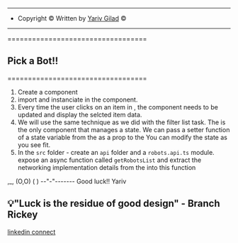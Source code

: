 <!-- prettier-ignore-start -->

-----------------------------------------------------------------
* Copyright © Written by [Yariv Gilad](https://yarivgilad.com) ©  
-----------------------------------------------------------------


==================================
  ## Pick a Bot!!
==================================

1. Create a <Profile> component
2. import and instanciate <Profile> in the <App> component.
3. Every time the user clicks on an item in <List>,
   the <Profile> component needs to be updated and display the selcted item data.
4. We will use the same technique as we did with the filter list task.
   The <App> is the only component that manages a state.
   We can pass a setter function of a state variable from the <App> as a prop to the <List>
   You can modify the <App> state as you see fit.
5. In the `src` folder - create an `api` folder and a `robots.api.ts` module.
   expose an async function called `getRobotsList` and extract the networking implementation details from the <App> into this function

  ,_,
 (O,O)
 (   )
--"-"-------
Good luck!!
Yariv

💡"Luck is the residue of good design" - Branch Rickey
---

[linkedin connect](https://www.linkedin.com/in/yarivgilad/)

<!-- prettier-ignore-end -->
